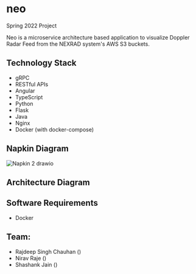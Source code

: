 # neo
Spring 2022 Project

Neo is a microservice architecture based application to visualize Doppler Radar Feed from the NEXRAD system's AWS S3 buckets.

## Technology Stack

- gRPC
- RESTful APIs
- Angular
- TypeScript
- Python
- Flask
- Java
- Nginx
- Docker (with docker-compose)

## Napkin Diagram

![Napkin 2 drawio](https://user-images.githubusercontent.com/9477137/152918166-e621fdbb-09d7-4d52-a6b2-e01b015a7a15.png)

## Architecture Diagram


## Software Requirements

* Docker


## Team:
* Rajdeep Singh Chauhan ()
* Nirav Raje ()
* Shashank Jain ()
